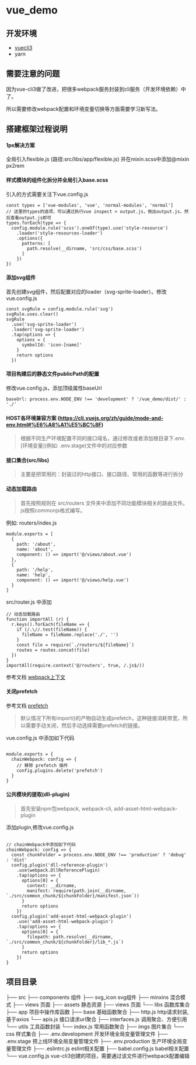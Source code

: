 # vue_demo

## 开发环境

- [vuecli3](https://cli.vuejs.org/zh/)
- yarn

## 需要注意的问题

因为vue-cli3做了改进，把很多webpack服务封装到cli服务（开发环境依赖）中了。

所以需要修改webpack配置和环境变量切换等方面需要学习新写法。

## 搭建框架过程说明

#### 1px解决方案
全局引入flexible.js (路径:src/libs/app/flexible.js)
并在mixin.scss中添加@mixin px2rem

#### 样式模块的组件化拆分并全局引入base.scss
引入的方式需要关注下vue.config.js
```
const types = ['vue-modules', 'vue', 'normal-modules', 'normal']
// 这里的types的选项，可以通过执行vue inspect > output.js，倒出output.js，然后查看output.js即可
types.forEach(type => {
  config.module.rule('scss').oneOf(type).use('style-resource')
    .loader('style-resources-loader')
    .options({
      patterns: [
        path.resolve(__dirname, 'src/css/base.scss')
      ]
    })
})
```
#### 添加svg组件
首先创建svg组件，然后配置对应的loader（svg-sprite-loader）。修改vue.config.js

```
const svgRule = config.module.rule('svg')
svgRule.uses.clear()
svgRule
  .use('svg-sprite-loader')
  .loader('svg-sprite-loader')
  .tap(options => {
    options = {
      symbolId: 'icon-[name]'
    }
    return options
  })
```
#### 项目构建后的静态文件publicPath的配置
修改vue.config.js，添加顶级属性baseUrl

```
baseUrl: process.env.NODE_ENV !== 'development' ? '/vue_demo/dist/' : './'
```

#### HOST各环境兼容方案 (https://cli.vuejs.org/zh/guide/mode-and-env.html#%E6%A8%A1%E5%BC%8F)
> 根据不同生产环境配置不同的接口域名，通过修改或者添加根目录下.env.[环境变量](例如: .env.stage)文件中的对应参数

#### 接口集合(src/libs)
> 主要是把常用的：封装过的http接口、接口路径、常用的函数等进行拆分

#### 动态加载路由
> 首先按照规则在 src/routers 文件夹中添加不同功能模块相关的路由文件。js按照commonjs格式编写。

例如: routers/index.js

```
module.exports = [
  {
    path: '/about',
    name: 'about',
    component: () => import('@/views/about.vue')
  },
  {
    path: '/help',
    name: 'help',
    component: () => import('@/views/help.vue')
  }
]

```

src/router.js 中添加

```
// 动态加载路由
function importAll (r) {
  r.keys().forEach(fileName => {
    if (/.\//.test(fileName)) {
      fileName = fileName.replace('./', '')
    }
    const file = require(`./routers/${fileName}`)
    routes = routes.concat(file)
  })
}
importAll(require.context('@/routers', true, /.js$/))

```
参考文档 [webpack上下文](https://webpack.docschina.org/guides/dependency-management/#require-context)

#### 关闭prefetch

参考文档 [prefetch](https://cli.vuejs.org/zh/guide/html-and-static-assets.html#prefetch)
> 默认情况下所有import()的产物自动生成prefetch，这种链接消耗带宽，所以需要手动关闭，然后手动选择需要prefetch的链接。

vue.config.js 中添加如下代码

```

module.exports = {
  chainWebpack: config => {
    // 移除 prefetch 插件
    config.plugins.delete('prefetch')
  }
}

```
#### 公共模块的提取(dll-plugin)
> 首先安装npm包webpack, webpack-cli, add-asset-html-webpack-plugin

添加plugin,修改vue.config.js

```

// chainWebpack中添加如下代码
chainWebpack: config => {
  const chunkFolder = process.env.NODE_ENV !== 'production' ? 'debug' : 'dist'
  config.plugin('dll-reference-plugin')
    .use(webpack.DllReferencePlugin)
    .tap(options => {
      options[0] = {
        context: __dirname,
        manifest: require(path.join(__dirname, `./src/common_chunk/${chunkFolder}/manifest.json`))
      }
      return options
    })
  config.plugin('add-asset-html-webpack-plugin')
    .use('add-asset-html-webpack-plugin')
    .tap(options => {
      options[0] = {
        filepath: path.resolve(__dirname, `./src/common_chunk/${chunkFolder}/lib_*.js`)
      }
      return options
    })
}

```

## 项目目录
├── src
    ├── components        组件
        ├── svg_icon      svg组件
    ├── minxins           混合模式
    ├── views             页面
    ├── assets            静态资源
    ├── views             页面
    └── libs              函数库集合
        ├── app           项目中操作库函数
        ├── base          基础函数聚合
            ├── http.js   http请求封装, 基于axios
            └── apis.js   接口请求url聚合
        ├── interfaces.js 调用聚合、方便引用
        └── utils         工具函数封装
            └── index.js  常用函数聚合
    ├── imgs              图片集合
    └── css               样式集合
├── .env.development      开发环境全局变量管理文件
├── .env.stage            预上线环境全局变量管理文件
├── .env.production       生产环境全局变量管理文件
├── .eslintrc.js          eslint相关配置
├── babel.config.js       babel相关配置
└── vue.config.js         vue-cli3创建的项目，需要通过该文件进行webpack配置编辑
